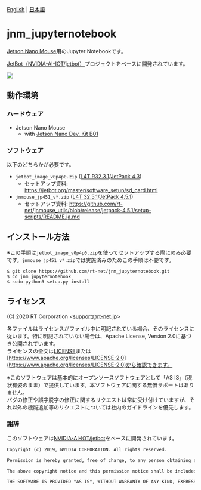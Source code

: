 [English](README.en.md) | [日本語](README.md)

# jnm_jupyternotebook

[Jetson Nano Mouse](https://rt-net.jp/products/jetson-nano-mouse)用のJupyter Notebookです。

[JetBot（NVIDIA-AI-IOT/jetbot）](https://github.com/NVIDIA-AI-IOT/jetbot)プロジェクトをベースに開発されています。

![](https://rt-net.github.io/images/jetson-nano-mouse/jnm_jupyternotebook_sample.png)

## 動作環境

### ハードウェア

* Jetson Nano Mouse
    * with [Jetson Nano Dev. Kit B01](https://ryoyo-gpu.jp/products/jetson/nano2/)

### ソフトウェア

以下のどちらかが必要です。

* `jetbot_image_v0p4p0.zip` ([L4T R32.3.1](https://developer.nvidia.com/l4t-3231-archive)/[JetPack 4.3](https://developer.nvidia.com/jetpack-33-archive))
    * セットアップ資料: https://jetbot.org/master/software_setup/sd_card.html
* `jnmouse_jp451_v*.zip` ([L4T 32.5.1](https://developer.nvidia.com/embedded/linux-tegra-r3251)/[JetPack 4.5.1](https://developer.nvidia.com/jetpack-sdk-451-archive))
    * セットアップ資料: https://github.com/rt-net/jnmouse_utils/blob/release/jetpack-4.5.1/setup-scripts/README.ja.md

## インストール方法

※この手順は`jetbot_image_v0p4p0.zip`を使ってセットアップする際にのみ必要です。`jnmouse_jp451_v*.zip`では実施済みのためこの手順は不要です。

```
$ git clone https://github.com/rt-net/jnm_jupyternotebook.git
$ cd jnm_jupyternotebook
$ sudo python3 setup.py install
```

## ライセンス

(C) 2020 RT Corporation \<support@rt-net.jp\>

各ファイルはライセンスがファイル中に明記されている場合、そのライセンスに従います。特に明記されていない場合は、Apache License, Version 2.0に基づき公開されています。  
ライセンスの全文は[LICENSE](./LICENSE)または[https://www.apache.org/licenses/LICENSE-2.0](https://www.apache.org/licenses/LICENSE-2.0)から確認できます。

※このソフトウェアは基本的にオープンソースソフトウェアとして「AS IS」（現状有姿のまま）で提供しています。本ソフトウェアに関する無償サポートはありません。  
バグの修正や誤字脱字の修正に関するリクエストは常に受け付けていますが、それ以外の機能追加等のリクエストについては社内のガイドラインを優先します。

### 謝辞

このソフトウェアは[NVIDIA-AI-IOT/jetbot](https://github.com/NVIDIA-AI-IOT/jetbot)をベースに開発されています。
```txt
Copyright (c) 2019, NVIDIA CORPORATION. All rights reserved.

Permission is hereby granted, free of charge, to any person obtaining a copy of this software and associated documentation files (the "Software"), to deal in the Software without restriction, including without limitation the rights to use, copy, modify, merge, publish, distribute, sublicense, and/or sell copies of the Software, and to permit persons to whom the Software is furnished to do so, subject to the following conditions:

The above copyright notice and this permission notice shall be included in all copies or substantial portions of the Software.

THE SOFTWARE IS PROVIDED "AS IS", WITHOUT WARRANTY OF ANY KIND, EXPRESS OR IMPLIED, INCLUDING BUT NOT LIMITED TO THE WARRANTIES OF MERCHANTABILITY, FITNESS FOR A PARTICULAR PURPOSE AND NONINFRINGEMENT. IN NO EVENT SHALL THE AUTHORS OR COPYRIGHT HOLDERS BE LIABLE FOR ANY CLAIM, DAMAGES OR OTHER LIABILITY, WHETHER IN AN ACTION OF CONTRACT, TORT OR OTHERWISE, ARISING FROM, OUT OF OR IN CONNECTION WITH THE SOFTWARE OR THE USE OR OTHER DEALINGS IN THE SOFTWARE.
```